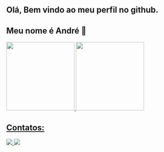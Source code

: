 ## Olá, Bem vindo ao meu perfil no github.
## Meu nome é André 👋

<div>
<a href="https://github.com/AndreLuis0106">
<img loading="lazy" height="180em" src="https://github-readme-stats.vercel.app/api/top-langs/?username=AndreLuis0106&layout=compact&langs_count=7&theme=dracula"/>
<img loading="lazy" height="180em" src="https://github-readme-stats.vercel.app/api?username=AndreLuis0106&show_icons=true&theme=dracula&include_all_commits=true&count_private=true"/>
</div>

## Contatos:


<div>
<a href = "mailto:andre0106@outlook.com"><img loading="lazy" src="https://img.shields.io/badge/Microsoft_Outlook-0078D4?style=for-the-badge&logo=microsoft-outlook&logoColor=white" target="_blanck" > </a>
<a href="https://www.linkedin.com/in/andre-luis-a05409211/" target="_blank"><img loading="lazy" src="https://img.shields.io/badge/-LinkedIn-%230077B5?style=for-the-badge&logo=linkedin&logoColor=white" target="_blank"></a>   
</div>
